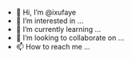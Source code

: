 - 👋 Hi, I’m @ixufaye
- 👀 I’m interested in ...
- 🌱 I’m currently learning ...
- 💞️ I’m looking to collaborate on ...
- 📫 How to reach me ...

<!---
ixufaye/ixufaye is a ✨ special ✨ repository because its `README.md` (this file) appears on your GitHub profile.
You can click the Preview link to take a look at your changes.
--->
